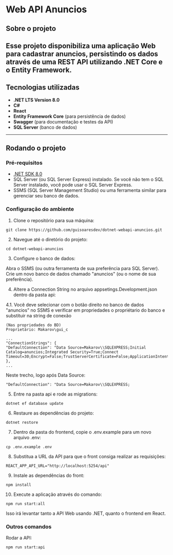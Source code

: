 # Web API Anuncios

## Sobre o projeto

Esse projeto disponibiliza uma aplicação Web para cadastrar anuncios, persistindo os dados através de uma REST API utilizando .NET Core e o Entity Framework.
---

## Tecnologias utilizadas

- **.NET LTS Version 8.0**
- **C#**
- **React**
- **Entity Framework Core** (para persistência de dados)
- **Swagger** (para documentação e testes da API)
- **SQL Server** (banco de dados)
---

## Rodando o projeto

### Pré-requisitos

- [.NET SDK 8.0](https://dotnet.microsoft.com/download/dotnet/8.0)
- SQL Server (ou SQL Server Express) instalado. Se você não tem o SQL Server instalado, você pode usar o SQL Server Express.
- SSMS (SQL Server Management Studio) ou uma ferramenta similar para gerenciar seu banco de dados.

### Configuração do ambiente

1. Clone o repositório para sua máquina:
```
git clone https://github.com/guisoaresdev/dotnet-webapi-anuncios.git
```
2. Navegue até o diretório do projeto:

```
cd dotnet-webapi-anuncios
```

3. Configure o banco de dados:

Abra o SSMS (ou outra ferramenta de sua preferência para SQL Server).
Crie um novo banco de dados chamado "anuncios" (ou o nome de sua preferência).

4. Altere a Connection String no arquivo appsetings.Development.json dentro da pasta api:

4.1. Você deve selecionar com o botão direito no banco de dados "anuncios" no SSMS e verificar em propriedades o propriétario do banco e substituir na string de conexão
```
(Nas propriedades do BD)
Proprietário: Makarov\gui_c

...
"ConnectionStrings": {
"DefaultConnection": "Data Source=Makarov\\SQLEXPRESS;Initial Catalog=anuncios;Integrated Security=True;Connect Timeout=30;Encrypt=False;TrustServerCertificate=False;ApplicationIntent=ReadWrite;MultiSubnetFailover=False"
},
...
```

Neste trecho, logo após Data Source:
```
"DefaultConnection": "Data Source=Makarov\\SQLEXPRESS;
````

5. Entre na pasta api e rode as migrations:
```
dotnet ef database update
```

6. Restaure as dependências do projeto:

```
dotnet restore
```

7. Dentro da pasta do frontend, copie o .env.example para um novo arquivo .env:
```
cp .env.example .env
```

8. Substitua a URL da API para que o front consiga realizar as requisições: 
```
REACT_APP_API_URL="http://localhost:5254/api"
```

9. Instale as dependências do front:
```
npm install
```

10. Execute a aplicação através do comando:
```
npm run start:all
```
Isso irá levantar tanto a API Web usando .NET, quanto o frontend em React.

### Outros comandos

Rodar a API:
```
npm run start:api
```
